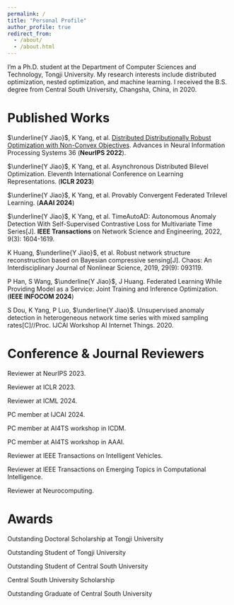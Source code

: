 ```yaml
---
permalink: /
title: "Personal Profile"
author_profile: true
redirect_from: 
  - /about/
  - /about.html
---
```



I’m a Ph.D. student at the Department of Computer Sciences and Technology, Tongji University. My research interests include distributed optimization, nested optimization, and machine learning. I received the B.S. degree from Central South University, Changsha, China, in 2020.

Published Works
======
$\underline{Y Jiao}$, K Yang, et al. [Distributed Distributionally Robust Optimization with Non-Convex Objectives]([https://github.com/academicpages/academicpages.github.io](https://proceedings.neurips.cc/paper_files/paper/2022/file/34899013589ef41aea4d7b2f0ef310c1-Paper-Conference.pdf)). Advances in Neural Information Processing Systems 36 (**NeurIPS 2022**). 

$\underline{Y Jiao}$, K Yang, et al. Asynchronous Distributed Bilevel Optimization. Eleventh International Conference on Learning Representations. (**ICLR 2023**) 

$\underline{Y Jiao}$, K Yang, et al. Provably Convergent Federated Trilevel Learning. (**AAAI 2024**) 

$\underline{Y Jiao}$, K Yang, et al. TimeAutoAD: Autonomous Anomaly Detection With Self-Supervised Contrastive Loss for Multivariate Time Series[J]. **IEEE Transactions** on Network Science and Engineering, 2022, 9(3): 1604-1619. 

K Huang, $\underline{Y Jiao}$, et al. Robust network structure reconstruction based on Bayesian compressive sensing[J]. Chaos: An Interdisciplinary Journal of Nonlinear Science, 2019, 29(9): 093119.

P Han, S Wang, $\underline{Y Jiao}$, J Huang. Federated Learning While Providing Model as a Service: Joint Training and Inference Optimization. (**IEEE INFOCOM 2024**)

S Dou, K Yang, P Luo, $\underline{Y Jiao}$. Unsupervised anomaly detection in heterogeneous network time series with mixed sampling rates[C]//Proc. IJCAI Workshop AI Internet Things. 2020.

Conference & Journal Reviewers
======
Reviewer at NeurIPS 2023.

Reviewer at ICLR 2023. 

Reviewer at ICML 2024. 

PC member at IJCAI 2024. 

PC member at AI4TS workshop in ICDM. 

PC member at AI4TS workshop in AAAI. 

Reviewer at IEEE Transactions on Intelligent Vehicles. 

Reviewer at IEEE Transactions on Emerging Topics in Computational Intelligence. 

Reviewer at Neurocomputing. 

Awards
======

Outstanding Doctoral Scholarship at Tongji University

Outstanding Student of Tongji University

Outstanding Student of Central South University

Central South University Scholarship

Outstanding Graduate of Central South University
